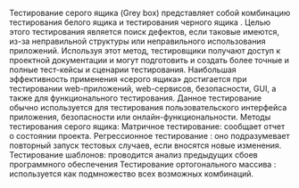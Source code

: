  Тестирование серого ящика (Grey box) представляет собой комбинацию тестирования белого ящика и тестирования черного ящика . Целью этого тестирования является поиск дефектов, если таковые имеются, из-за неправильной структуры или неправильного использования приложений. Используя этот метод, тестировщики получают доступ к проектной документации и могут подготовить и создать более точные и полные тест-кейсы и сценарии тестирования. Наибольшая эффективность применения «серого ящика» достигается при тестировании web-приложений, web-сервисов, безопасности, GUI, а также для функционального тестирования. Данное тестирование обычно используется для тестирования пользовательского интерфейса приложения, безопасности или онлайн-функциональности.
 Методы тестирования серого ящика:
 Матричное тестирование: сообщает отчет о состоянии проекта.
 Регрессионное тестирование : оно подразумевает повторный запуск тестовых случаев, если вносятся новые изменения.
 Тестирование шаблонов: проводится анализ предыдущих сбоев программного обеспечения
 Тестирование ортогонального массива : используется как подмножество всех возможных комбинаций.
